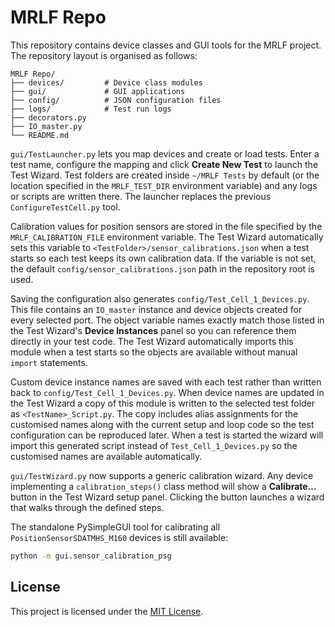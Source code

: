 # MRLF Repo

This repository contains device classes and GUI tools for the MRLF project. The repository layout is organised as follows:

```
MRLF Repo/
├── devices/         # Device class modules
├── gui/             # GUI applications
├── config/          # JSON configuration files
├── logs/            # Test run logs
├── decorators.py
├── IO_master.py
└── README.md
```

`gui/TestLauncher.py` lets you map devices and create or load tests. Enter a test name, configure the mapping and click **Create New Test** to launch the Test Wizard. Test folders are created inside `~/MRLF Tests` by default (or the location specified in the `MRLF_TEST_DIR` environment variable) and any logs or scripts are written there. The launcher replaces the previous `ConfigureTestCell.py` tool.

Calibration values for position sensors are stored in the file specified by the
`MRLF_CALIBRATION_FILE` environment variable. The Test Wizard automatically sets
this variable to `<TestFolder>/sensor_calibrations.json` when a test starts so
each test keeps its own calibration data. If the variable is not set, the
default `config/sensor_calibrations.json` path in the repository root is used.

Saving the configuration also generates `config/Test_Cell_1_Devices.py`. This
file contains an `IO_master` instance and device objects created for every
selected port. The object variable names exactly match those listed in the
Test Wizard's **Device Instances** panel so you can reference them directly in
your test code. The Test Wizard automatically imports this module when a test
starts so the objects are available without manual `import` statements.

Custom device instance names are saved with each test rather than written back
to `config/Test_Cell_1_Devices.py`. When device names are updated in the Test
Wizard a copy of this module is written to the selected test folder as
`<TestName>_Script.py`.
The copy includes alias assignments for the customised names along with the
current setup and loop code so the test configuration can be reproduced later.
When a test is started the wizard will import this generated script instead of
`Test_Cell_1_Devices.py` so the customised names are available automatically.

`gui/TestWizard.py` now supports a generic calibration wizard. Any device
implementing a `calibration_steps()` class method will show a **Calibrate…**
button in the Test Wizard setup panel. Clicking the button launches a wizard
that walks through the defined steps.

The standalone PySimpleGUI tool for calibrating all
`PositionSensorSDATMHS_M160` devices is still available:

```bash
python -m gui.sensor_calibration_psg
```

## License

This project is licensed under the [MIT License](LICENSE).
